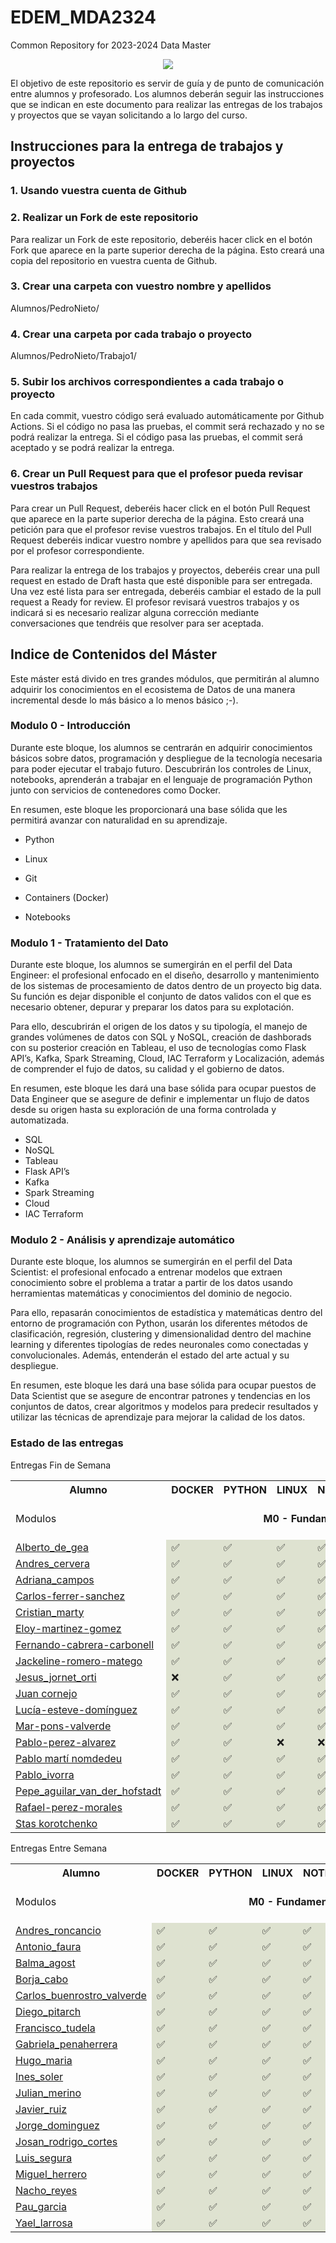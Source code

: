 # EDEM_MDA2324
Common Repository for 2023-2024 Data Master

<div align=center><img src="https://edem.eu/wp-content/uploads/2019/11/peces_edem.png" /></div>

El objetivo de este repositorio es servir de guía y de punto de comunicación entre alumnos y profesorado. Los alumnos deberán seguir las instrucciones que se indican en este documento para realizar las entregas de los trabajos y proyectos que se vayan solicitando a lo largo del curso.

## Instrucciones para la entrega de trabajos y proyectos

### 1. Usando vuestra cuenta de Github
### 2. Realizar un Fork de este repositorio

Para realizar un Fork de este repositorio, deberéis hacer click en el botón Fork que aparece en la parte superior derecha de la página. Esto creará una copia del repositorio en vuestra cuenta de Github.

### 3. Crear una carpeta con vuestro nombre y apellidos

Alumnos/PedroNieto/

### 4. Crear una carpeta por cada trabajo o proyecto

Alumnos/PedroNieto/Trabajo1/

### 5. Subir los archivos correspondientes a cada trabajo o proyecto

En cada commit, vuestro código será evaluado automáticamente por Github Actions. Si el código no pasa las pruebas, el commit será rechazado y no se podrá realizar la entrega. Si el código pasa las pruebas, el commit será aceptado y se podrá realizar la entrega.


### 6. Crear un Pull Request para que el profesor pueda revisar vuestros trabajos

Para crear un Pull Request, deberéis hacer click en el botón Pull Request que aparece en la parte superior derecha de la página. Esto creará una petición para que el profesor revise vuestros trabajos. En el título del Pull Request deberéis indicar vuestro nombre y apellidos para que sea revisado por el profesor correspondiente.

Para realizar la entrega de los trabajos y proyectos, deberéis crear una pull request en estado de Draft hasta que esté disponible para ser entregada. Una vez esté lista para ser entregada, deberéis cambiar el estado de la pull request a Ready for review. El profesor revisará vuestros trabajos y os indicará si es necesario realizar alguna corrección mediante conversaciones que tendréis que resolver para ser aceptada.

## Indice de Contenidos del Máster

Este máster está divido en tres grandes módulos, que permitirán al alumno adquirir los conocimientos en el ecosistema de Datos de una manera incremental desde lo más básico a lo menos básico ;-).

### Modulo 0 - Introducción 
Durante este bloque, los alumnos se centrarán en adquirir conocimientos básicos sobre datos, programación y despliegue de la tecnología necesaria para poder ejecutar el trabajo futuro. Descubrirán los controles de Linux, notebooks, aprenderán a trabajar en el lenguaje de programación Python junto con servicios de contenedores como Docker.

En resumen, este bloque les proporcionará una base sólida que les permitirá avanzar con naturalidad en su aprendizaje.

- Python

- Linux

- Git

- Containers (Docker)

- Notebooks

### Modulo 1 - Tratamiento del Dato
Durante este bloque, los alumnos se sumergirán en el perfil del Data Engineer: el profesional enfocado en el diseño, desarrollo y mantenimiento de los sistemas de procesamiento de datos dentro de un proyecto big data. Su función es dejar disponible el conjunto de datos validos con el que es necesario obtener, depurar y preparar los datos para su explotación.

Para ello, descubrirán el origen de los datos y su tipología, el manejo de grandes volúmenes de datos con SQL y NoSQL, creación de dashborads con su posterior creación en Tableau, el uso de tecnologías como Flask API’s, Kafka, Spark Streaming, Cloud, IAC Terraform y Localización, además de comprender el fujo de datos, su calidad y el gobierno de datos.

En resumen, este bloque les dará una base sólida para ocupar puestos de Data Engineer que se asegure de definir e implementar un flujo de datos desde su origen hasta su exploración de una forma controlada y automatizada.

- SQL
- NoSQL
- Tableau
- Flask API’s
- Kafka
- Spark Streaming
- Cloud
- IAC Terraform


### Modulo 2 - Análisis y aprendizaje automático

Durante este bloque, los alumnos se sumergirán en el perfil del Data Scientist: el profesional enfocado a entrenar modelos que extraen conocimiento sobre el problema a tratar a partir de los datos usando herramientas matemáticas y conocimientos del dominio de negocio.

Para ello, repasarán conocimientos de estadística y matemáticas dentro del entorno de programación con Python, usarán los diferentes métodos de clasificación, regresión, clustering y dimensionalidad dentro del machine learning y diferentes tipologías de redes neuronales como conectadas y convolucionales. Además, entenderán el estado del arte actual y su despliegue.

En resumen, este bloque les dará una base sólida para ocupar puestos de Data Scientist que se asegure de encontrar patrones y tendencias en los conjuntos de datos, crear algoritmos y modelos para predecir resultados y utilizar las técnicas de aprendizaje para mejorar la calidad de los datos.

### Estado de las entregas
Entregas Fin de Semana
<table>
<tr><th>Alumno</th>
<th>DOCKER</th>
<th>PYTHON</th>
<th>LINUX</th>
<th>NOTEBOOKS</th>
<th>AHORCADO</th>
<th>SQL</th>
<th>FLASK</th>
<th>KAFKA</th>
<th>SPARK</th>
<th>CLOUD</th>
<th>DEVSECOPS</th>
</tr>
<tr>
<td> Modulos </td>
<td color='#dee2d0' style='text-align: center;font-weight: bold' colspan='5'> M0 - Fundamentos </td>
<td color='#a5cbaa' style='text-align: center;font-weight: bold' colspan='2'> M1.1 - Tratamiento Tradicional </td>
<td color='#9bc99e' style='text-align: center;font-weight: bold' colspan='2'> M1.2 - Streaming On Prem </td>
<td color='#779777' style='text-align: center;font-weight: bold' colspan='2'> M1.3 - Cloud Approach </td>
</tr>
<tr>
<tr>
<td><a href='https://github.com/a10pepo/EDEM_MDA2324/tree/main/Alumnos/FS/ALBERTO_DE_GEA'>Alberto_de_gea</a></td>
<td bgcolor='#dee2d0'>✅</td>
<td bgcolor='#dee2d0'>✅</td>
<td bgcolor='#dee2d0'>✅</td>
<td bgcolor='#dee2d0'>✅</td>
<td bgcolor='#dee2d0'>✅</td>
<td bgcolor='#a5cbaa'>✅</td>
<td bgcolor='#a5cbaa'>✅</td>
<td bgcolor='#9bc99e'>❌</td>
<td bgcolor='#9bc99e'>❌</td>
<td bgcolor='#779777'>❌</td>
<td bgcolor='#779777'>❌</td>
</tr>
<tr>
<td><a href='https://github.com/a10pepo/EDEM_MDA2324/tree/main/Alumnos/FS/ANDRES_CERVERA'>Andres_cervera</a></td>
<td bgcolor='#dee2d0'>✅</td>
<td bgcolor='#dee2d0'>✅</td>
<td bgcolor='#dee2d0'>✅</td>
<td bgcolor='#dee2d0'>✅</td>
<td bgcolor='#dee2d0'>✅</td>
<td bgcolor='#a5cbaa'>✅</td>
<td bgcolor='#a5cbaa'>❌</td>
<td bgcolor='#9bc99e'>❌</td>
<td bgcolor='#9bc99e'>❌</td>
<td bgcolor='#779777'>❌</td>
<td bgcolor='#779777'>❌</td>
</tr>
<tr>
<td><a href='https://github.com/a10pepo/EDEM_MDA2324/tree/main/Alumnos/FS/Adriana_Campos'>Adriana_campos</a></td>
<td bgcolor='#dee2d0'>✅</td>
<td bgcolor='#dee2d0'>✅</td>
<td bgcolor='#dee2d0'>✅</td>
<td bgcolor='#dee2d0'>✅</td>
<td bgcolor='#dee2d0'>✅</td>
<td bgcolor='#a5cbaa'>✅</td>
<td bgcolor='#a5cbaa'>✅</td>
<td bgcolor='#9bc99e'>❌</td>
<td bgcolor='#9bc99e'>❌</td>
<td bgcolor='#779777'>❌</td>
<td bgcolor='#779777'>✅</td>
</tr>
<tr>
<td><a href='https://github.com/a10pepo/EDEM_MDA2324/tree/main/Alumnos/FS/CARLOS-FERRER-SANCHEZ'>Carlos-ferrer-sanchez</a></td>
<td bgcolor='#dee2d0'>✅</td>
<td bgcolor='#dee2d0'>✅</td>
<td bgcolor='#dee2d0'>✅</td>
<td bgcolor='#dee2d0'>✅</td>
<td bgcolor='#dee2d0'>✅</td>
<td bgcolor='#a5cbaa'>✅</td>
<td bgcolor='#a5cbaa'>❌</td>
<td bgcolor='#9bc99e'>❌</td>
<td bgcolor='#9bc99e'>❌</td>
<td bgcolor='#779777'>❌</td>
<td bgcolor='#779777'>✅</td>
</tr>
<tr>
<td><a href='https://github.com/a10pepo/EDEM_MDA2324/tree/main/Alumnos/FS/CRISTIAN_MARTY'>Cristian_marty</a></td>
<td bgcolor='#dee2d0'>✅</td>
<td bgcolor='#dee2d0'>✅</td>
<td bgcolor='#dee2d0'>✅</td>
<td bgcolor='#dee2d0'>✅</td>
<td bgcolor='#dee2d0'>✅</td>
<td bgcolor='#a5cbaa'>✅</td>
<td bgcolor='#a5cbaa'>✅</td>
<td bgcolor='#9bc99e'>❌</td>
<td bgcolor='#9bc99e'>✅</td>
<td bgcolor='#779777'>❌</td>
<td bgcolor='#779777'>❌</td>
</tr>
<tr>
<td><a href='https://github.com/a10pepo/EDEM_MDA2324/tree/main/Alumnos/FS/ELOY-MARTINEZ-GOMEZ'>Eloy-martinez-gomez</a></td>
<td bgcolor='#dee2d0'>✅</td>
<td bgcolor='#dee2d0'>✅</td>
<td bgcolor='#dee2d0'>✅</td>
<td bgcolor='#dee2d0'>✅</td>
<td bgcolor='#dee2d0'>✅</td>
<td bgcolor='#a5cbaa'>❌</td>
<td bgcolor='#a5cbaa'>❌</td>
<td bgcolor='#9bc99e'>❌</td>
<td bgcolor='#9bc99e'>✅</td>
<td bgcolor='#779777'>❌</td>
<td bgcolor='#779777'>✅</td>
</tr>
<tr>
<td><a href='https://github.com/a10pepo/EDEM_MDA2324/tree/main/Alumnos/FS/FERNANDO-CABRERA-CARBONELL'>Fernando-cabrera-carbonell</a></td>
<td bgcolor='#dee2d0'>✅</td>
<td bgcolor='#dee2d0'>✅</td>
<td bgcolor='#dee2d0'>✅</td>
<td bgcolor='#dee2d0'>✅</td>
<td bgcolor='#dee2d0'>✅</td>
<td bgcolor='#a5cbaa'>✅</td>
<td bgcolor='#a5cbaa'>❌</td>
<td bgcolor='#9bc99e'>❌</td>
<td bgcolor='#9bc99e'>❌</td>
<td bgcolor='#779777'>❌</td>
<td bgcolor='#779777'>✅</td>
</tr>
<tr>
<td><a href='https://github.com/a10pepo/EDEM_MDA2324/tree/main/Alumnos/FS/JACKELINE-ROMERO-MATEGO'>Jackeline-romero-matego</a></td>
<td bgcolor='#dee2d0'>✅</td>
<td bgcolor='#dee2d0'>✅</td>
<td bgcolor='#dee2d0'>✅</td>
<td bgcolor='#dee2d0'>✅</td>
<td bgcolor='#dee2d0'>✅</td>
<td bgcolor='#a5cbaa'>✅</td>
<td bgcolor='#a5cbaa'>❌</td>
<td bgcolor='#9bc99e'>❌</td>
<td bgcolor='#9bc99e'>❌</td>
<td bgcolor='#779777'>❌</td>
<td bgcolor='#779777'>✅</td>
</tr>
<tr>
<td><a href='https://github.com/a10pepo/EDEM_MDA2324/tree/main/Alumnos/FS/JESUS_JORNET_ORTI'>Jesus_jornet_orti</a></td>
<td bgcolor='#dee2d0'>❌</td>
<td bgcolor='#dee2d0'>✅</td>
<td bgcolor='#dee2d0'>✅</td>
<td bgcolor='#dee2d0'>✅</td>
<td bgcolor='#dee2d0'>✅</td>
<td bgcolor='#a5cbaa'>✅</td>
<td bgcolor='#a5cbaa'>❌</td>
<td bgcolor='#9bc99e'>❌</td>
<td bgcolor='#9bc99e'>❌</td>
<td bgcolor='#779777'>❌</td>
<td bgcolor='#779777'>✅</td>
</tr>
<tr>
<td><a href='https://github.com/a10pepo/EDEM_MDA2324/tree/main/Alumnos/FS/JUAN CORNEJO'>Juan cornejo</a></td>
<td bgcolor='#dee2d0'>✅</td>
<td bgcolor='#dee2d0'>✅</td>
<td bgcolor='#dee2d0'>✅</td>
<td bgcolor='#dee2d0'>✅</td>
<td bgcolor='#dee2d0'>✅</td>
<td bgcolor='#a5cbaa'>✅</td>
<td bgcolor='#a5cbaa'>✅</td>
<td bgcolor='#9bc99e'>❌</td>
<td bgcolor='#9bc99e'>❌</td>
<td bgcolor='#779777'>❌</td>
<td bgcolor='#779777'>❌</td>
</tr>
<tr>
<td><a href='https://github.com/a10pepo/EDEM_MDA2324/tree/main/Alumnos/FS/Lucía-Esteve-Domínguez'>Lucía-esteve-domínguez</a></td>
<td bgcolor='#dee2d0'>✅</td>
<td bgcolor='#dee2d0'>✅</td>
<td bgcolor='#dee2d0'>✅</td>
<td bgcolor='#dee2d0'>✅</td>
<td bgcolor='#dee2d0'>✅</td>
<td bgcolor='#a5cbaa'>✅</td>
<td bgcolor='#a5cbaa'>❌</td>
<td bgcolor='#9bc99e'>❌</td>
<td bgcolor='#9bc99e'>❌</td>
<td bgcolor='#779777'>❌</td>
<td bgcolor='#779777'>❌</td>
</tr>
<tr>
<td><a href='https://github.com/a10pepo/EDEM_MDA2324/tree/main/Alumnos/FS/MAR-PONS-VALVERDE'>Mar-pons-valverde</a></td>
<td bgcolor='#dee2d0'>✅</td>
<td bgcolor='#dee2d0'>✅</td>
<td bgcolor='#dee2d0'>✅</td>
<td bgcolor='#dee2d0'>✅</td>
<td bgcolor='#dee2d0'>✅</td>
<td bgcolor='#a5cbaa'>✅</td>
<td bgcolor='#a5cbaa'>❌</td>
<td bgcolor='#9bc99e'>❌</td>
<td bgcolor='#9bc99e'>❌</td>
<td bgcolor='#779777'>❌</td>
<td bgcolor='#779777'>❌</td>
</tr>
<tr>
<td><a href='https://github.com/a10pepo/EDEM_MDA2324/tree/main/Alumnos/FS/PABLO-PEREZ-ALVAREZ'>Pablo-perez-alvarez</a></td>
<td bgcolor='#dee2d0'>✅</td>
<td bgcolor='#dee2d0'>✅</td>
<td bgcolor='#dee2d0'>❌</td>
<td bgcolor='#dee2d0'>❌</td>
<td bgcolor='#dee2d0'>✅</td>
<td bgcolor='#a5cbaa'>❌</td>
<td bgcolor='#a5cbaa'>❌</td>
<td bgcolor='#9bc99e'>❌</td>
<td bgcolor='#9bc99e'>❌</td>
<td bgcolor='#779777'>❌</td>
<td bgcolor='#779777'>✅</td>
</tr>
<tr>
<td><a href='https://github.com/a10pepo/EDEM_MDA2324/tree/main/Alumnos/FS/Pablo Martí Nomdedeu'>Pablo martí nomdedeu</a></td>
<td bgcolor='#dee2d0'>✅</td>
<td bgcolor='#dee2d0'>✅</td>
<td bgcolor='#dee2d0'>✅</td>
<td bgcolor='#dee2d0'>✅</td>
<td bgcolor='#dee2d0'>✅</td>
<td bgcolor='#a5cbaa'>✅</td>
<td bgcolor='#a5cbaa'>❌</td>
<td bgcolor='#9bc99e'>❌</td>
<td bgcolor='#9bc99e'>❌</td>
<td bgcolor='#779777'>❌</td>
<td bgcolor='#779777'>❌</td>
</tr>
<tr>
<td><a href='https://github.com/a10pepo/EDEM_MDA2324/tree/main/Alumnos/FS/Pablo_Ivorra'>Pablo_ivorra</a></td>
<td bgcolor='#dee2d0'>✅</td>
<td bgcolor='#dee2d0'>✅</td>
<td bgcolor='#dee2d0'>✅</td>
<td bgcolor='#dee2d0'>✅</td>
<td bgcolor='#dee2d0'>✅</td>
<td bgcolor='#a5cbaa'>✅</td>
<td bgcolor='#a5cbaa'>❌</td>
<td bgcolor='#9bc99e'>❌</td>
<td bgcolor='#9bc99e'>❌</td>
<td bgcolor='#779777'>❌</td>
<td bgcolor='#779777'>✅</td>
</tr>
<tr>
<td><a href='https://github.com/a10pepo/EDEM_MDA2324/tree/main/Alumnos/FS/Pepe_Aguilar_van_der_Hofstadt'>Pepe_aguilar_van_der_hofstadt</a></td>
<td bgcolor='#dee2d0'>✅</td>
<td bgcolor='#dee2d0'>✅</td>
<td bgcolor='#dee2d0'>✅</td>
<td bgcolor='#dee2d0'>✅</td>
<td bgcolor='#dee2d0'>✅</td>
<td bgcolor='#a5cbaa'>✅</td>
<td bgcolor='#a5cbaa'>✅</td>
<td bgcolor='#9bc99e'>❌</td>
<td bgcolor='#9bc99e'>✅</td>
<td bgcolor='#779777'>❌</td>
<td bgcolor='#779777'>❌</td>
</tr>
<tr>
<td><a href='https://github.com/a10pepo/EDEM_MDA2324/tree/main/Alumnos/FS/RAFAEL-PEREZ-MORALES'>Rafael-perez-morales</a></td>
<td bgcolor='#dee2d0'>✅</td>
<td bgcolor='#dee2d0'>✅</td>
<td bgcolor='#dee2d0'>✅</td>
<td bgcolor='#dee2d0'>✅</td>
<td bgcolor='#dee2d0'>✅</td>
<td bgcolor='#a5cbaa'>✅</td>
<td bgcolor='#a5cbaa'>❌</td>
<td bgcolor='#9bc99e'>❌</td>
<td bgcolor='#9bc99e'>❌</td>
<td bgcolor='#779777'>❌</td>
<td bgcolor='#779777'>✅</td>
</tr>
<tr>
<td><a href='https://github.com/a10pepo/EDEM_MDA2324/tree/main/Alumnos/FS/Stas Korotchenko'>Stas korotchenko</a></td>
<td bgcolor='#dee2d0'>✅</td>
<td bgcolor='#dee2d0'>✅</td>
<td bgcolor='#dee2d0'>✅</td>
<td bgcolor='#dee2d0'>✅</td>
<td bgcolor='#dee2d0'>✅</td>
<td bgcolor='#a5cbaa'>✅</td>
<td bgcolor='#a5cbaa'>✅</td>
<td bgcolor='#9bc99e'>❌</td>
<td bgcolor='#9bc99e'>✅</td>
<td bgcolor='#779777'>❌</td>
<td bgcolor='#779777'>✅</td>
</tr>
</table>


Entregas Entre Semana
<table>
<tr><th>Alumno</th>
<th>DOCKER</th>
<th>PYTHON</th>
<th>LINUX</th>
<th>NOTEBOOKS</th>
<th>AHORCADO</th>
<th>SQL</th>
<th>FLASK</th>
<th>KAFKA</th>
<th>SPARK</th>
<th>CLOUD</th>
<th>DEVSECOPS</th>
</tr>
<tr>
<td> Modulos </td>
<td color='#dee2d0' style='text-align: center;font-weight: bold' colspan='5'> M0 - Fundamentos </td>
<td color='#a5cbaa' style='text-align: center;font-weight: bold' colspan='2'> M1.1 - Tratamiento Tradicional </td>
<td color='#9bc99e' style='text-align: center;font-weight: bold' colspan='2'> M1.2 - Streaming On Prem </td>
<td color='#779777' style='text-align: center;font-weight: bold' colspan='2'> M1.3 - Cloud Approach </td>
</tr>
<tr>
<tr>
<td><a href='https://github.com/a10pepo/EDEM_MDA2324/tree/main/Alumnos/ES/ANDRES_RONCANCIO'>Andres_roncancio</a></td>
<td bgcolor='#dee2d0'>✅</td>
<td bgcolor='#dee2d0'>✅</td>
<td bgcolor='#dee2d0'>✅</td>
<td bgcolor='#dee2d0'>✅</td>
<td bgcolor='#dee2d0'>✅</td>
<td bgcolor='#a5cbaa'>✅</td>
<td bgcolor='#a5cbaa'>❌</td>
<td bgcolor='#9bc99e'>❌</td>
<td bgcolor='#9bc99e'>❌</td>
<td bgcolor='#779777'>❌</td>
<td bgcolor='#779777'>❌</td>
</tr>
<tr>
<td><a href='https://github.com/a10pepo/EDEM_MDA2324/tree/main/Alumnos/ES/ANTONIO_FAURA'>Antonio_faura</a></td>
<td bgcolor='#dee2d0'>✅</td>
<td bgcolor='#dee2d0'>✅</td>
<td bgcolor='#dee2d0'>✅</td>
<td bgcolor='#dee2d0'>✅</td>
<td bgcolor='#dee2d0'>✅</td>
<td bgcolor='#a5cbaa'>✅</td>
<td bgcolor='#a5cbaa'>❌</td>
<td bgcolor='#9bc99e'>❌</td>
<td bgcolor='#9bc99e'>✅</td>
<td bgcolor='#779777'>❌</td>
<td bgcolor='#779777'>❌</td>
</tr>
<tr>
<td><a href='https://github.com/a10pepo/EDEM_MDA2324/tree/main/Alumnos/ES/BALMA_AGOST'>Balma_agost</a></td>
<td bgcolor='#dee2d0'>✅</td>
<td bgcolor='#dee2d0'>✅</td>
<td bgcolor='#dee2d0'>✅</td>
<td bgcolor='#dee2d0'>✅</td>
<td bgcolor='#dee2d0'>✅</td>
<td bgcolor='#a5cbaa'>✅</td>
<td bgcolor='#a5cbaa'>❌</td>
<td bgcolor='#9bc99e'>❌</td>
<td bgcolor='#9bc99e'>✅</td>
<td bgcolor='#779777'>❌</td>
<td bgcolor='#779777'>❌</td>
</tr>
<tr>
<td><a href='https://github.com/a10pepo/EDEM_MDA2324/tree/main/Alumnos/ES/BORJA_CABO'>Borja_cabo</a></td>
<td bgcolor='#dee2d0'>✅</td>
<td bgcolor='#dee2d0'>✅</td>
<td bgcolor='#dee2d0'>✅</td>
<td bgcolor='#dee2d0'>✅</td>
<td bgcolor='#dee2d0'>✅</td>
<td bgcolor='#a5cbaa'>✅</td>
<td bgcolor='#a5cbaa'>❌</td>
<td bgcolor='#9bc99e'>❌</td>
<td bgcolor='#9bc99e'>❌</td>
<td bgcolor='#779777'>❌</td>
<td bgcolor='#779777'>❌</td>
</tr>
<tr>
<td><a href='https://github.com/a10pepo/EDEM_MDA2324/tree/main/Alumnos/ES/CARLOS_BUENROSTRO_VALVERDE'>Carlos_buenrostro_valverde</a></td>
<td bgcolor='#dee2d0'>✅</td>
<td bgcolor='#dee2d0'>✅</td>
<td bgcolor='#dee2d0'>✅</td>
<td bgcolor='#dee2d0'>✅</td>
<td bgcolor='#dee2d0'>✅</td>
<td bgcolor='#a5cbaa'>✅</td>
<td bgcolor='#a5cbaa'>✅</td>
<td bgcolor='#9bc99e'>❌</td>
<td bgcolor='#9bc99e'>✅</td>
<td bgcolor='#779777'>❌</td>
<td bgcolor='#779777'>❌</td>
</tr>
<tr>
<td><a href='https://github.com/a10pepo/EDEM_MDA2324/tree/main/Alumnos/ES/Diego_Pitarch'>Diego_pitarch</a></td>
<td bgcolor='#dee2d0'>✅</td>
<td bgcolor='#dee2d0'>✅</td>
<td bgcolor='#dee2d0'>✅</td>
<td bgcolor='#dee2d0'>✅</td>
<td bgcolor='#dee2d0'>✅</td>
<td bgcolor='#a5cbaa'>✅</td>
<td bgcolor='#a5cbaa'>✅</td>
<td bgcolor='#9bc99e'>❌</td>
<td bgcolor='#9bc99e'>✅</td>
<td bgcolor='#779777'>❌</td>
<td bgcolor='#779777'>❌</td>
</tr>
<tr>
<td><a href='https://github.com/a10pepo/EDEM_MDA2324/tree/main/Alumnos/ES/Francisco_Tudela'>Francisco_tudela</a></td>
<td bgcolor='#dee2d0'>✅</td>
<td bgcolor='#dee2d0'>✅</td>
<td bgcolor='#dee2d0'>✅</td>
<td bgcolor='#dee2d0'>✅</td>
<td bgcolor='#dee2d0'>✅</td>
<td bgcolor='#a5cbaa'>❌</td>
<td bgcolor='#a5cbaa'>❌</td>
<td bgcolor='#9bc99e'>❌</td>
<td bgcolor='#9bc99e'>✅</td>
<td bgcolor='#779777'>❌</td>
<td bgcolor='#779777'>❌</td>
</tr>
<tr>
<td><a href='https://github.com/a10pepo/EDEM_MDA2324/tree/main/Alumnos/ES/Gabriela_Penaherrera'>Gabriela_penaherrera</a></td>
<td bgcolor='#dee2d0'>✅</td>
<td bgcolor='#dee2d0'>✅</td>
<td bgcolor='#dee2d0'>✅</td>
<td bgcolor='#dee2d0'>✅</td>
<td bgcolor='#dee2d0'>✅</td>
<td bgcolor='#a5cbaa'>✅</td>
<td bgcolor='#a5cbaa'>✅</td>
<td bgcolor='#9bc99e'>❌</td>
<td bgcolor='#9bc99e'>✅</td>
<td bgcolor='#779777'>❌</td>
<td bgcolor='#779777'>❌</td>
</tr>
<tr>
<td><a href='https://github.com/a10pepo/EDEM_MDA2324/tree/main/Alumnos/ES/HUGO_MARIA'>Hugo_maria</a></td>
<td bgcolor='#dee2d0'>✅</td>
<td bgcolor='#dee2d0'>✅</td>
<td bgcolor='#dee2d0'>✅</td>
<td bgcolor='#dee2d0'>✅</td>
<td bgcolor='#dee2d0'>✅</td>
<td bgcolor='#a5cbaa'>❌</td>
<td bgcolor='#a5cbaa'>❌</td>
<td bgcolor='#9bc99e'>❌</td>
<td bgcolor='#9bc99e'>❌</td>
<td bgcolor='#779777'>❌</td>
<td bgcolor='#779777'>❌</td>
</tr>
<tr>
<td><a href='https://github.com/a10pepo/EDEM_MDA2324/tree/main/Alumnos/ES/INES_SOLER'>Ines_soler</a></td>
<td bgcolor='#dee2d0'>✅</td>
<td bgcolor='#dee2d0'>✅</td>
<td bgcolor='#dee2d0'>✅</td>
<td bgcolor='#dee2d0'>✅</td>
<td bgcolor='#dee2d0'>✅</td>
<td bgcolor='#a5cbaa'>✅</td>
<td bgcolor='#a5cbaa'>✅</td>
<td bgcolor='#9bc99e'>❌</td>
<td bgcolor='#9bc99e'>❌</td>
<td bgcolor='#779777'>❌</td>
<td bgcolor='#779777'>❌</td>
</tr>
<tr>
<td><a href='https://github.com/a10pepo/EDEM_MDA2324/tree/main/Alumnos/ES/JULIAN_MERINO'>Julian_merino</a></td>
<td bgcolor='#dee2d0'>✅</td>
<td bgcolor='#dee2d0'>✅</td>
<td bgcolor='#dee2d0'>✅</td>
<td bgcolor='#dee2d0'>✅</td>
<td bgcolor='#dee2d0'>✅</td>
<td bgcolor='#a5cbaa'>✅</td>
<td bgcolor='#a5cbaa'>✅</td>
<td bgcolor='#9bc99e'>❌</td>
<td bgcolor='#9bc99e'>❌</td>
<td bgcolor='#779777'>❌</td>
<td bgcolor='#779777'>❌</td>
</tr>
<tr>
<td><a href='https://github.com/a10pepo/EDEM_MDA2324/tree/main/Alumnos/ES/Javier_Ruiz'>Javier_ruiz</a></td>
<td bgcolor='#dee2d0'>✅</td>
<td bgcolor='#dee2d0'>✅</td>
<td bgcolor='#dee2d0'>✅</td>
<td bgcolor='#dee2d0'>✅</td>
<td bgcolor='#dee2d0'>✅</td>
<td bgcolor='#a5cbaa'>❌</td>
<td bgcolor='#a5cbaa'>❌</td>
<td bgcolor='#9bc99e'>❌</td>
<td bgcolor='#9bc99e'>❌</td>
<td bgcolor='#779777'>❌</td>
<td bgcolor='#779777'>❌</td>
</tr>
<tr>
<td><a href='https://github.com/a10pepo/EDEM_MDA2324/tree/main/Alumnos/ES/Jorge_Dominguez'>Jorge_dominguez</a></td>
<td bgcolor='#dee2d0'>✅</td>
<td bgcolor='#dee2d0'>✅</td>
<td bgcolor='#dee2d0'>✅</td>
<td bgcolor='#dee2d0'>✅</td>
<td bgcolor='#dee2d0'>✅</td>
<td bgcolor='#a5cbaa'>✅</td>
<td bgcolor='#a5cbaa'>❌</td>
<td bgcolor='#9bc99e'>❌</td>
<td bgcolor='#9bc99e'>✅</td>
<td bgcolor='#779777'>❌</td>
<td bgcolor='#779777'>❌</td>
</tr>
<tr>
<td><a href='https://github.com/a10pepo/EDEM_MDA2324/tree/main/Alumnos/ES/Josan_Rodrigo_Cortes'>Josan_rodrigo_cortes</a></td>
<td bgcolor='#dee2d0'>✅</td>
<td bgcolor='#dee2d0'>✅</td>
<td bgcolor='#dee2d0'>✅</td>
<td bgcolor='#dee2d0'>✅</td>
<td bgcolor='#dee2d0'>✅</td>
<td bgcolor='#a5cbaa'>✅</td>
<td bgcolor='#a5cbaa'>❌</td>
<td bgcolor='#9bc99e'>❌</td>
<td bgcolor='#9bc99e'>❌</td>
<td bgcolor='#779777'>❌</td>
<td bgcolor='#779777'>❌</td>
</tr>
<tr>
<td><a href='https://github.com/a10pepo/EDEM_MDA2324/tree/main/Alumnos/ES/Luis_Segura'>Luis_segura</a></td>
<td bgcolor='#dee2d0'>✅</td>
<td bgcolor='#dee2d0'>✅</td>
<td bgcolor='#dee2d0'>✅</td>
<td bgcolor='#dee2d0'>✅</td>
<td bgcolor='#dee2d0'>✅</td>
<td bgcolor='#a5cbaa'>✅</td>
<td bgcolor='#a5cbaa'>❌</td>
<td bgcolor='#9bc99e'>❌</td>
<td bgcolor='#9bc99e'>❌</td>
<td bgcolor='#779777'>❌</td>
<td bgcolor='#779777'>❌</td>
</tr>
<tr>
<td><a href='https://github.com/a10pepo/EDEM_MDA2324/tree/main/Alumnos/ES/Miguel_Herrero'>Miguel_herrero</a></td>
<td bgcolor='#dee2d0'>✅</td>
<td bgcolor='#dee2d0'>✅</td>
<td bgcolor='#dee2d0'>✅</td>
<td bgcolor='#dee2d0'>✅</td>
<td bgcolor='#dee2d0'>✅</td>
<td bgcolor='#a5cbaa'>✅</td>
<td bgcolor='#a5cbaa'>❌</td>
<td bgcolor='#9bc99e'>❌</td>
<td bgcolor='#9bc99e'>✅</td>
<td bgcolor='#779777'>❌</td>
<td bgcolor='#779777'>❌</td>
</tr>
<tr>
<td><a href='https://github.com/a10pepo/EDEM_MDA2324/tree/main/Alumnos/ES/NACHO_REYES'>Nacho_reyes</a></td>
<td bgcolor='#dee2d0'>✅</td>
<td bgcolor='#dee2d0'>✅</td>
<td bgcolor='#dee2d0'>✅</td>
<td bgcolor='#dee2d0'>✅</td>
<td bgcolor='#dee2d0'>✅</td>
<td bgcolor='#a5cbaa'>✅</td>
<td bgcolor='#a5cbaa'>✅</td>
<td bgcolor='#9bc99e'>❌</td>
<td bgcolor='#9bc99e'>✅</td>
<td bgcolor='#779777'>❌</td>
<td bgcolor='#779777'>❌</td>
</tr>
<tr>
<td><a href='https://github.com/a10pepo/EDEM_MDA2324/tree/main/Alumnos/ES/Pau_Garcia'>Pau_garcia</a></td>
<td bgcolor='#dee2d0'>✅</td>
<td bgcolor='#dee2d0'>✅</td>
<td bgcolor='#dee2d0'>✅</td>
<td bgcolor='#dee2d0'>✅</td>
<td bgcolor='#dee2d0'>✅</td>
<td bgcolor='#a5cbaa'>✅</td>
<td bgcolor='#a5cbaa'>❌</td>
<td bgcolor='#9bc99e'>❌</td>
<td bgcolor='#9bc99e'>❌</td>
<td bgcolor='#779777'>❌</td>
<td bgcolor='#779777'>❌</td>
</tr>
<tr>
<td><a href='https://github.com/a10pepo/EDEM_MDA2324/tree/main/Alumnos/ES/Yael_Larrosa'>Yael_larrosa</a></td>
<td bgcolor='#dee2d0'>✅</td>
<td bgcolor='#dee2d0'>✅</td>
<td bgcolor='#dee2d0'>✅</td>
<td bgcolor='#dee2d0'>✅</td>
<td bgcolor='#dee2d0'>✅</td>
<td bgcolor='#a5cbaa'>✅</td>
<td bgcolor='#a5cbaa'>❌</td>
<td bgcolor='#9bc99e'>❌</td>
<td bgcolor='#9bc99e'>✅</td>
<td bgcolor='#779777'>❌</td>
<td bgcolor='#779777'>❌</td>
</tr>
</table>

